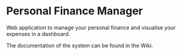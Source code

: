 # Personal Finance Manager
Web application to manage your personal finance and visualise your expenses in a dashboard.

The documentation of the system can be found in the Wiki. 